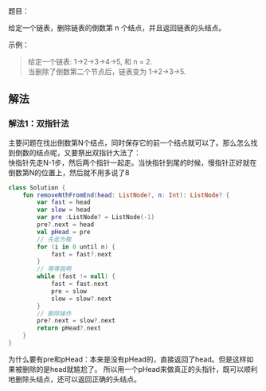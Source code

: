 题目：

给定一个链表，删除链表的倒数第 n 个结点，并且返回链表的头结点。

示例：
>给定一个链表: 1->2->3->4->5, 和 n = 2.  
当删除了倒数第二个节点后，链表变为 1->2->3->5.

## 解法
### 解法1：双指针法
主要问题在找出倒数第N个结点，同时保存它的前一个结点就可以了。那么怎么找到倒数的结点呢，又要祭出双指针大法了：  
快指针先走N-1步，然后两个指针一起走。当快指针到尾的时候，慢指针正好就在倒数第N的位置上，然后就不用多说了8
```kotlin
class Solution {
    fun removeNthFromEnd(head: ListNode?, n: Int): ListNode? {
        var fast = head
        var slow = head
        var pre :ListNode? = ListNode(-1)
        pre?.next = head
        val pHead = pre
        // 先走为敬
        for (i in 0 until n) {
            fast = fast?.next
        }
        // 等等我啊
        while (fast != null) {
            fast = fast.next
            pre = slow
            slow = slow?.next
        }
        // 删除操作
        pre?.next = slow?.next
        return pHead?.next
    }
}
```
为什么要有pre和pHead：本来是没有pHead的，直接返回了head。但是这样如果被删除的是head就尴尬了。
所以用一个pHead来做真正的头指针，既可以顺利地删除头结点，还可以返回正确的头结点。
